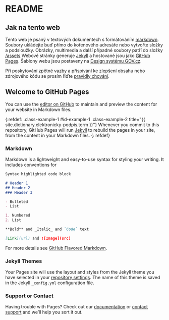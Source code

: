---
---

# README

## Jak na tento web

Tento web je psaný v textových dokumentech s formátováním [markdown](#markdown). Soubory ukládejte buď přímo do kořenového adresáře nebo vytvořte složky a podsloužky. Obrázky, multimedia a další případné soubory patří do složky [/assets](/assets) Webové stránky generuje [Jekyll](https://jekyllrb.com/) a hostované jsou jako [GitHub Pages](#welcome-to-github-pages). Šablony webu jsou postaveny na [Design systému GOV.cz](https://designsystem.gov.cz).

Při poskytování zpětné vazby a přispívání ke zlepšení obsahu nebo zdrojového kódu se prosím řiďte [pravidly chování](/CODE_OF_CONDUCT.md).

## Welcome to GitHub Pages

You can use the [editor on GitHub](https://github.com/garcon/experiments/edit/master/README.md) to maintain and preview the content for your website in Markdown files.

{:refdef: .class-example-1 #id-example-1 .class-example-2 title="{{ site.dictionary.elektronicky-podpis.term }}"}
Whenever you commit to this repository, GitHub Pages will run [Jekyll](https://jekyllrb.com/) to rebuild the pages in your site, from the content in your Markdown files.
{: refdef}

### Markdown

Markdown is a lightweight and easy-to-use syntax for styling your writing. It includes conventions for

```markdown
Syntax highlighted code block

# Header 1
## Header 2
### Header 3

- Bulleted
- List

1. Numbered
2. List

**Bold** and _Italic_ and `Code` text

[Link](url) and ![Image](src)
```

For more details see [GitHub Flavored Markdown](https://guides.github.com/features/mastering-markdown/).

### Jekyll Themes

Your Pages site will use the layout and styles from the Jekyll theme you have selected in your [repository settings](https://github.com/garcon/experiments/settings). The name of this theme is saved in the Jekyll `_config.yml` configuration file.

### Support or Contact

Having trouble with Pages? Check out our [documentation](https://help.github.com/categories/github-pages-basics/) or [contact support](https://github.com/contact) and we’ll help you sort it out.
